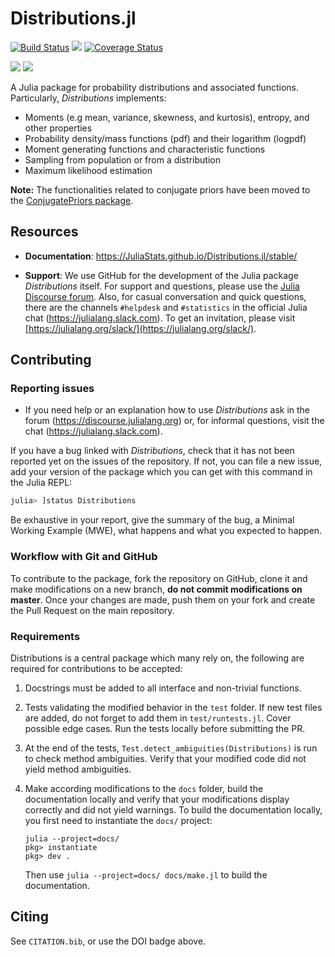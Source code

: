 Distributions.jl
================

[![Build Status](https://github.com/JuliaStats/Distributions.jl/workflows/CI/badge.svg)](https://github.com/JuliaStats/Distributions.jl/actions)
[![](https://zenodo.org/badge/DOI/10.5281/zenodo.2647458.svg)](https://zenodo.org/record/2647458)
[![Coverage Status](https://coveralls.io/repos/JuliaStats/Distributions.jl/badge.svg?branch=master)](https://coveralls.io/r/JuliaStats/Distributions.jl?branch=master)

[![](https://img.shields.io/badge/docs-latest-blue.svg)](https://JuliaStats.github.io/Distributions.jl/latest/)
[![](https://img.shields.io/badge/docs-stable-blue.svg)](https://JuliaStats.github.io/Distributions.jl/stable/)

A Julia package for probability distributions and associated functions. Particularly, *Distributions* implements:

* Moments (e.g mean, variance, skewness, and kurtosis), entropy, and other properties
* Probability density/mass functions (pdf) and their logarithm (logpdf)
* Moment generating functions and characteristic functions
* Sampling from population or from a distribution
* Maximum likelihood estimation

**Note:** The functionalities related to conjugate priors have been moved to the [ConjugatePriors package](https://github.com/JuliaStats/ConjugatePriors.jl).


## Resources

* **Documentation**: <https://JuliaStats.github.io/Distributions.jl/stable/>

* **Support**: We use GitHub for the development of the Julia package *Distributions* itself. 
For support and questions, please use the [Julia Discourse forum](https://discourse.julialang.org).
Also, for casual conversation and quick questions, there are the channels `#helpdesk` and `#statistics` in the official Julia chat (https://julialang.slack.com). To get an invitation, please visit [https://julialang.org/slack/](https://julialang.org/slack/).


## Contributing

### Reporting issues

* If you need help or an explanation how to use *Distributions* ask in the forum (https://discourse.julialang.org) or, for informal questions, visit the chat (https://julialang.slack.com).

If you have a bug linked with *Distributions*, check that it has
not been reported yet on the issues of the repository.
If not, you can file a new issue, add your version of the package
which you can get with this command in the Julia REPL:
```julia
julia> ]status Distributions
```

Be exhaustive in your report, give the summary of the bug,
a Minimal Working Example (MWE), what happens and what you
expected to happen.

### Workflow with Git and GitHub

To contribute to the package, fork the repository on GitHub,
clone it and make modifications on a new branch,
**do not commit modifications on master**.
Once your changes are made, push them on your fork and create the
Pull Request on the main repository.

### Requirements

Distributions is a central package which many rely on,
the following are required for contributions to be accepted:
1. Docstrings must be added to all interface and non-trivial functions.
2. Tests validating the modified behavior in the `test` folder. If new test files are added, do not forget to add them in `test/runtests.jl`. Cover possible edge cases. Run the tests locally before submitting the PR.
3. At the end of the tests, `Test.detect_ambiguities(Distributions)` is run to check method ambiguities. Verify that your modified code did not yield method ambiguities.
4. Make according modifications to the `docs` folder, build the documentation locally and verify that your modifications display correctly and did not yield warnings. To build the documentation locally, you first need to instantiate the `docs/` project:

       julia --project=docs/
       pkg> instantiate
       pkg> dev .

   Then use `julia --project=docs/ docs/make.jl` to build the documentation.

## Citing

See `CITATION.bib`, or use the DOI badge above.
